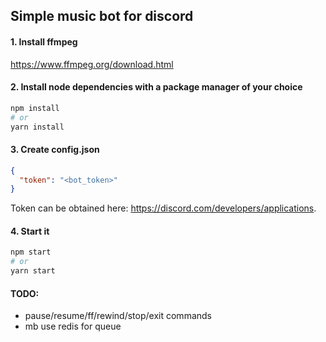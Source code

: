 ## Simple music bot for discord

#### 1. Install ffmpeg
https://www.ffmpeg.org/download.html

#### 2. Install node dependencies with a package manager of your choice
```bash
npm install
# or 
yarn install
```

#### 3. Create config.json
```json
{
  "token": "<bot_token>"
}
```

Token can be obtained here: https://discord.com/developers/applications.

#### 4. Start it
```bash
npm start
# or
yarn start
```

#### TODO:
* pause/resume/ff/rewind/stop/exit commands
* mb use redis for queue